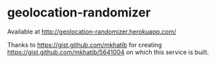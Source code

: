 # geolocation-randomizer

Available at http://geolocation-randomizer.herokuapp.com/

Thanks to https://gist.github.com/mkhatib for creating https://gist.github.com/mkhatib/5641004 on which this service is built.
